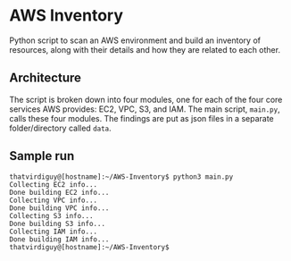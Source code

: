 # AWS Inventory

Python script to scan an AWS environment and build an inventory of resources, along with their details and how they are related to each other.

## Architecture

The script is broken down into four modules, one for each of the four core services AWS provides: EC2, VPC, S3, and IAM. The main script, `main.py`, calls these four modules. The findings are put as json files in a separate folder/directory called `data`.

## Sample run

```
thatvirdiguy@[hostname]:~/AWS-Inventory$ python3 main.py
Collecting EC2 info...
Done building EC2 info...
Collecting VPC info...
Done building VPC info...
Collecting S3 info...
Done building S3 info...
Collecting IAM info...
Done building IAM info...
thatvirdiguy@[hostname]:~/AWS-Inventory$
```
